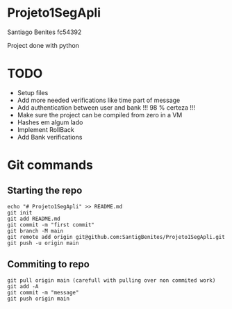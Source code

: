 # Projeto1SegApli

Santiago Benites fc54392

Project done with python

# TODO

- Setup files
- Add more needed verifications like time part of message
- Add authentication between user and bank !!! 98 % certeza !!!
- Make sure the project can be compiled from zero in a VM 
- Hashes em algum lado
- Implement RollBack
- Add Bank verifications

# Git commands

## Starting the repo
```
echo "# Projeto1SegApli" >> README.md
git init
git add README.md
git commit -m "first commit"
git branch -M main
git remote add origin git@github.com:SantigBenites/Projeto1SegApli.git
git push -u origin main
```

## Commiting to repo

```
git pull origin main (carefull with pulling over non commited work)
git add -A
git commit -m "message"
git push origin main
```

